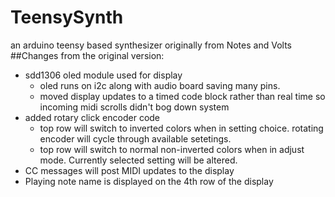 # TeensySynth
an arduino teensy based synthesizer originally from Notes and Volts
##Changes from the original version:
* sdd1306 oled module used for display
  * oled runs on i2c along with audio board saving many pins.
  * moved display updates to a timed code block rather than real time so incoming midi scrolls didn't bog down system
* added rotary click encoder code
  * top row will switch to inverted colors when in setting choice.  rotating encoder will cycle through available setetings.
  * top row will switch to normal non-inverted colors when in adjust mode.  Currently selected setting will be altered.
* CC messages will post MIDI updates to the display
* Playing note name is displayed on the 4th row of the display
  
